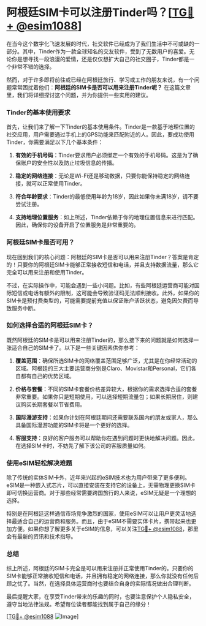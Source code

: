 # 阿根廷SIM卡可以注册Tinder吗？[[TG💪+ @esim1088](https://t.me/s/esim1088)]

在当今这个数字化飞速发展的时代，社交软件已经成为了我们生活中不可或缺的一部分。其中，Tinder作为一款全球知名的交友软件，受到了无数用户的喜爱。无论你是想寻找一段浪漫的爱情，还是仅仅想扩大自己的社交圈子，Tinder都是一个非常不错的选择。

然而，对于许多即将前往或已经在阿根廷旅行、学习或工作的朋友来说，有一个问题常常困扰着他们：**阿根廷的SIM卡是否可以用来注册Tinder呢？** 在这篇文章里，我们将详细探讨这个问题，并为你提供一些实用的建议。

### Tinder的基本使用要求

首先，让我们来了解一下Tinder的基本使用条件。Tinder是一款基于地理位置的社交应用，用户需要通过手机上的GPS功能来匹配附近的人。因此，要成功使用Tinder，你需要满足以下几个基本条件：

1. **有效的手机号码**：Tinder要求用户必须绑定一个有效的手机号码。这是为了确保账户的安全性以及防止垃圾信息的传播。
   
2. **稳定的网络连接**：无论是Wi-Fi还是移动数据，只要你能保持稳定的网络连接，就可以正常使用Tinder。

3. **符合年龄要求**：Tinder的最低使用年龄为18岁，因此如果你未满18岁，请不要尝试注册。

4. **支持地理位置服务**：如上所述，Tinder依赖于你的地理位置信息来进行匹配。因此，确保你的设备开启了位置服务是非常重要的。

### 阿根廷SIM卡是否可用？

现在回到我们的核心问题：阿根廷的SIM卡是否可以用来注册Tinder？答案是肯定的！只要你的阿根廷SIM卡能够正常接收短信和电话，并且支持数据流量，那么它完全可以用来注册和使用Tinder。

不过，在实际操作中，可能会遇到一些小问题。比如，有些阿根廷运营商可能对国际短信或电话有额外的限制，这可能会导致验证码无法顺利接收。此外，如果你的SIM卡是预付费类型的，可能需要提前充值以保证账户活跃状态，避免因欠费而导致服务中断。

### 如何选择合适的阿根廷SIM卡？

既然阿根廷的SIM卡是可以用来注册Tinder的，那么接下来的问题就是如何选择一张适合自己的SIM卡了。以下是一些关键因素供你参考：

1. **覆盖范围**：确保所选SIM卡的网络覆盖范围足够广泛，尤其是在你经常活动的区域。阿根廷的三大主要运营商分别是Claro、Movistar和Personal，它们各自都有自己的优势区域。

2. **价格与套餐**：不同的SIM卡套餐价格差异较大，根据你的需求选择合适的套餐非常重要。如果你只是短期使用，可以选择短期流量包；如果长期居住，则建议购买长期套餐以节省费用。

3. **国际漫游支持**：如果你计划在阿根廷期间还需要联系国内的朋友或家人，那么具备国际漫游功能的SIM卡将是一个更好的选择。

4. **客服支持**：良好的客户服务可以帮助你在遇到问题时更快地解决问题。因此，在选择SIM卡时，不妨先了解下该公司的客服质量如何。

### 使用eSIM轻松解决难题

除了传统的实体SIM卡外，近年来兴起的eSIM技术也为用户带来了更多便利。eSIM是一种嵌入式芯片，可以直接安装在支持它的设备上，无需物理更换SIM卡即可切换运营商。对于那些经常需要跨国旅行的人来说，eSIM无疑是一个理想的选择。

特别是在阿根廷这样通信市场竞争激烈的国家，使用eSIM可以让用户更灵活地选择最适合自己的运营商和服务。而且，由于eSIM不需要实体卡片，携带起来也更加方便。如果你想了解更多关于eSIM的信息，可以关注[TG💪+ @esim1088](https://t.me/s/esim1088)，那里会有最新的资讯和技术指导。

### 总结

综上所述，阿根廷的SIM卡完全是可以用来注册并正常使用Tinder的。只要你的SIM卡能够正常接收短信和电话，并且拥有稳定的网络连接，那么你就没有任何后顾之忧了。当然，在选择具体运营商时也要结合自身的实际情况做出合理判断。

最后提醒大家，在享受Tinder带来的乐趣的同时，也要注意保护个人隐私安全，遵守当地法律法规。希望每位读者都能找到属于自己的缘分！

[[TG💪+ @esim1088](https://t.me/s/esim1088) ![Image](https://i.postimg.cc/4NQfJmqS/Snipaste-2025-05-13-00-14-12.png)]